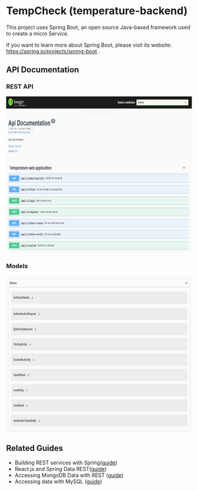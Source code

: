 # TempCheck (temperature-backend)

This project uses Spring Boot, an open source Java-based framework used to create a micro Service.

If you want to learn more about Spring Boot, please visit its website: https://spring.io/projects/spring-boot .

## API Documentation

### REST API
<img src="public/swagger_api.png" alt="Logo" width="814" height="423">

### Models
<img src="public/swagger_model.png" alt="Logo" width="814" height="423">


## Related Guides

- Building REST services with Spring([guide](https://spring.io/guides/tutorials/rest/))
- React.js and Spring Data REST([guide](https://spring.io/guides/tutorials/react-and-spring-data-rest//))
- Accessing MongoDB Data with REST ([guide](https://spring.io/guides/gs/accessing-mongodb-data-rest/))
- Accessing data with MySQL ([guide](https://spring.io/guides/gs/accessing-data-mysql/))